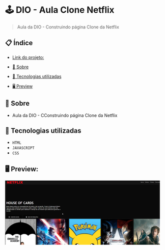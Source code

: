 # 🕹 DIO - Aula Clone Netflix
> Aula da DIO - Construindo página Clone da Netflix


## 📋 Índice
- [Link do projeto:](https://finandolopes.github.io/aula_bootstrap/)

- [📖 Sobre](#-Sobre)
- [🚀 Tecnologias utilizadas](#-Tecnologias-utilizadas)
- [🖥 Preview](#-Preview)

## 📖 Sobre
 - Aula da DIO - CConstruindo página Clone da Netflix

## 🚀 Tecnologias utilizadas
- `HTML`
- `JAVASCRIPT`
- `CSS`

## 🖥 Preview:

<p align="center">
  <img src="screenshot.png" title="screenshot" alt="screenshot do jogo">
</p>


   














